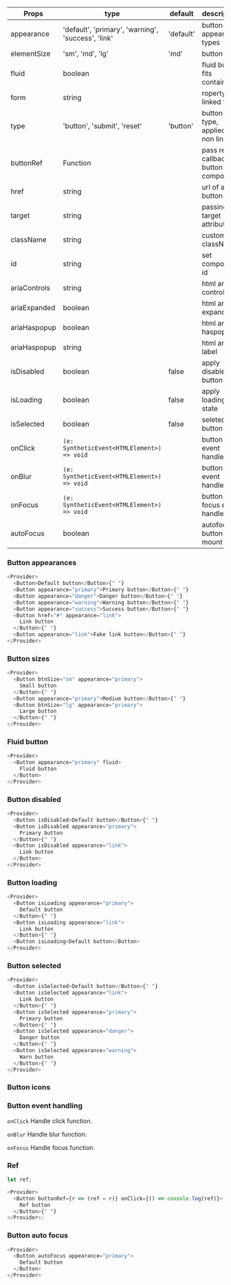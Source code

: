 | Props        | type                                               | default   | description                           |
| ------------ | -------------------------------------------------- | --------- | ------------------------------------- |
| appearance   | 'default', 'primary', 'warning', 'success', 'link' | 'default' | button appearance types               |
| elementSize  | 'sm', 'md', 'lg'                                   | 'md'      | button size                           |
| fluid        | boolean                                            |           | fluid button fits container           |
| form         | string                                             |           | roperty of a linked form              |
| type         | 'button', 'submit', 'reset'                        | 'button'  | button type, applied for non link tag |
| buttonRef    | Function                                           |           | pass ref callback to button component |
| href         | string                                             |           | url of a tag button                   |
| target       | string                                             |           | passing target attribute              |
| className    | string                                             |           | custom className                      |
| id           | string                                             |           | set component id                      |
| ariaControls | string                                             |           | html aria-controls                    |
| ariaExpanded | boolean                                            |           | html aria-expanded                    |
| ariaHaspopup | boolean                                            |           | html aria-haspopup                    |
| ariaHaspopup | string                                             |           | html aria-label                       |
| isDisabled   | boolean                                            | false     | apply disabled button                 |
| isLoading    | boolean                                            | false     | apply loading state                   |
| isSelected   | boolean                                            | false     | seleted button                        |
| onClick      | `(e: SyntheticEvent<HTMLElement>) => void`         |           | button click event handler            |
| onBlur       | `(e: SyntheticEvent<HTMLElement>) => void`         |           | button blur event handler             |
| onFocus      | `(e: SyntheticEvent<HTMLElement>) => void`         |           | button focus event handler            |
| autoFocus    | boolean                                            |           | autofocus button on mount             |

### Button appearances

```js
<Provider>
  <Button>Default button</Button>{" "}
  <Button appearance="primary">Primary button</Button>{" "}
  <Button appearance="danger">Danger button</Button>{" "}
  <Button appearance="warning">Warning button</Button>{" "}
  <Button appearance="success">Success button</Button>{" "}
  <Button href="#" appearance="link">
    Link button
  </Button>{" "}
  <Button appearance="link">Fake link button</Button>{" "}
</Provider>
```

### Button sizes

```js
<Provider>
  <Button btnSize="sm" appearance="primary">
    Small button
  </Button>{" "}
  <Button appearance="primary">Medium button</Button>{" "}
  <Button btnSize="lg" appearance="primary">
    Large button
  </Button>{" "}
</Provider>
```

### Fluid button

```js
<Provider>
  <Button appearance="primary" fluid>
    Fluid button
  </Button>
</Provider>
```

### Button disabled

```js
<Provider>
  <Button isDisabled>Default button</Button>{" "}
  <Button isDisabled appearance="primary">
    Primary button
  </Button>{" "}
  <Button isDisabled appearance="link">
    Link button
  </Button>
</Provider>
```

### Button loading

```js
<Provider>
  <Button isLoading appearance="primary">
    Default button
  </Button>{" "}
  <Button isLoading appearance="link">
    Link button
  </Button>{" "}
  <Button isLoading>Default button</Button>
</Provider>
```

### Button selected

```js
<Provider>
  <Button isSelected>Default button</Button>{" "}
  <Button isSelected appearance="link">
    Link button
  </Button>{" "}
  <Button isSelected appearance="primary">
    Primary button
  </Button>{" "}
  <Button isSelected appearance="danger">
    Danger button
  </Button>{" "}
  <Button isSelected appearance="warning">
    Warn button
  </Button>{" "}
</Provider>
```

### Button icons

### Button event handling

`onClick`
Handle click function.

`onBlur`
Handle blur function.

`onFocus`
Handle focus function.

### Ref

```js
let ref;

<Provider>
  <Button buttonRef={r => (ref = r)} onClick={() => console.log(ref)}>
    Ref button
  </Button>{" "}
</Provider>;
```

### Button auto focus

```js
<Provider>
  <Button autoFocus appearance="primary">
    Default button
  </Button>
</Provider>
```
